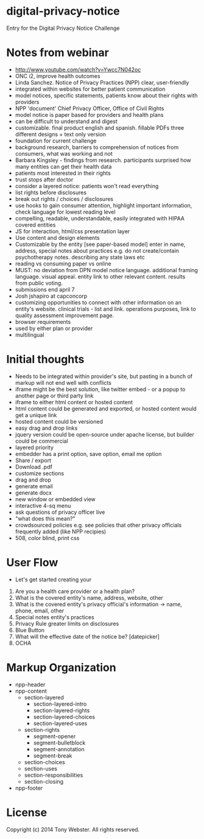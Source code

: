 digital-privacy-notice
======================

Entry for the Digital Privacy Notice Challenge


Notes from webinar
==================

- http://www.youtube.com/watch?v=Ywcc7N042oc
- ONC i2, improve health outcomes
- Linda Sanchez. Notice of Privacy Practices (NPP) clear, user-friendly
- integrated within websites for better patient communication
- model notices, specific statements, patients know about their rights with providers
- NPP 'document' Chief Privacy Officer, Office of Civil Rights
- model notice is paper based for providers and health plans
- can be difficult to understand and digest
- customizable. final product english and spanish. fillable PDFs three different designs + text only version
- foundation for current challenge
- background research, barriers to comprehension of notices from consumers, what was working and not
- Barbara Kingsley - findings from research. participants surprised how many entities can get their health data
- patients most interested in their rights
- trust stops after doctor
- consider a layered notice: patients won't read everything
- list rights before disclosures
- break out rights / choices / disclosures
- use hooks to gain consumer attention, highlight important information, check language for lowest reading level
- compelling, readable, understandable, easily integrated with HIPAA covered entities
- JS for interaction, html/css presentation layer
- Use content and design elements 
- Customizable by the entity [see paper-based model] enter in name, address, special notes about practices e.g. do not create/contain psychotherapy notes. describing any state laws etc
- reading vs consuming paper vs online
- MUST: no deviation from DPN model notice language. additional framing language. visual appeal. entity link to other relevant content. results from public voting.
- submissions end april 7
- Josh jshapiro at capconcorp
- customizing opportunities to connect with other information on an entity's website. clinical trials - list and link. operations purposes, link to quality assessment improvement page.
- browser requirements
- used by either plan or provider
- multilingual

Initial thoughts
================
- Needs to be integrated within provider's site, but pasting in a bunch of markup will not end well with conflicts
- iframe might be the best solution, like twitter embed - or a popup to another page or third party link
- iframe to either html content or hosted content
- html content could be generated and exported, or hosted content would get a unique link
- hosted content could be versioned
- easy drag and drop links
- jquery version could be open-source under apache license, but builder could be commercial
- layered priority
- embedder has a print option, save option, email me option
- Share / export
- Download .pdf
- customize sections
- drag and drop
- generate email
- generate docx
- new window or embedded view
- interactive 4-sq menu
- ask questions of privacy officer live
- "what does this mean?"
- crowdsourced policies e.g. see policies that other privacy officials frequently added (like NPP recipies)
- 508, color blind, print css

User Flow
=========
- Let's get started creating your 
1. Are you a health care provider or a health plan?
2. What is the covered entity's name, address, website, other
3. What is the covered entity's privacy official's information -> name, phone, email, other
4. Special notes entity's practices
5. Privacy Rule greater limits on disclosures
6. Blue Button
7. What will the effective date of the notice be? [datepicker]
8. OCHA

Markup Organization
===================
- npp-header
- npp-content
  - section-layered
    - section-layered-intro
	- section-layered-rights
	- section-layered-choices
	- section-layered-uses
  - section-rights
    - segment-opener
	- segment-bulletblock
	- segment-annotation
	- segment-break
  - section-choices
  - section-uses
  - section-responsibilities
  - section-closing
- npp-footer

License
=======
Copyright (c) 2014 Tony Webster. All rights reserved.